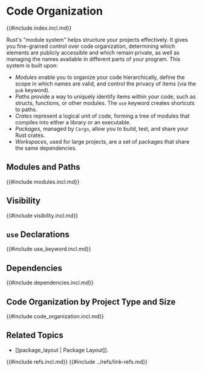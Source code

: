 # Code Organization

{{#include index.incl.md}}

Rust's "module system" helps structure your projects effectively. It gives you fine-grained control over code organization, determining which elements are publicly accessible and which remain private, as well as managing the names available in different parts of your program. This system is built upon:

- _Modules_ enable you to organize your code hierarchically, define the scope in which names are valid, and control the privacy of items (via the `pub` keyword).
- _Paths_ provide a way to uniquely identify items within your code, such as structs, functions, or other modules. The `use` keyword creates shortcuts to paths.
- _Crates_ represent a logical unit of code, forming a tree of modules that compiles into either a library or an executable.
- _Packages_, managed by `Cargo`, allow you to build, test, and share your Rust crates.
- _Workspaces_, used for large projects, are a set of packages that share the same dependencies.

## Modules and Paths

{{#include modules.incl.md}}

## Visibility

{{#include visibility.incl.md}}

## `use` Declarations

{{#include use_keyword.incl.md}}

## Dependencies

{{#include dependencies.incl.md}}

## Code Organization by Project Type and Size

{{#include code_organization.incl.md}}

## Related Topics

- [[package_layout | Package Layout]].

{{#include refs.incl.md}}
{{#include ../refs/link-refs.md}}

<div class="hidden">
</div>
